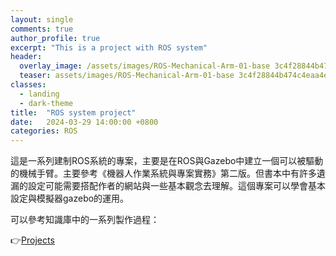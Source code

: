 ```yaml
---
layout: single
comments: true
author_profile: true
excerpt: "This is a project with ROS system"
header:
  overlay_image: /assets/images/ROS-Mechanical-Arm-01-base 3c4f28844b474c4eaa4e85a51c915b63/Untitled.png
  teaser: assets/images/ROS-Mechanical-Arm-01-base 3c4f28844b474c4eaa4e85a51c915b63/Untitled.png
classes:
  - landing
  - dark-theme
title:  "ROS system project"
date:   2024-03-29 14:00:00 +0800
categories: ROS
---
```


這是一系列建制ROS系統的專案，主要是在ROS與Gazebo中建立一個可以被驅動的機械手臂。主要參考《機器人作業系統與專案實務》第二版。但書本中有許多遺漏的設定可能需要搭配作者的網站與一些基本觀念去理解。這個專案可以學會基本設定與模擬器gazebo的運用。

可以參考知識庫中的一系列製作過程：

👉[Projects](https://dennisli8246.github.io/knowledge_base/)
